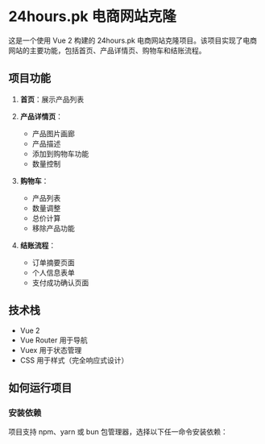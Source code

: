 # 24hours.pk 电商网站克隆

这是一个使用 Vue 2 构建的 24hours.pk 电商网站克隆项目。该项目实现了电商网站的主要功能，包括首页、产品详情页、购物车和结账流程。

## 项目功能

1. **首页**：展示产品列表
2. **产品详情页**：
   - 产品图片画廊
   - 产品描述
   - 添加到购物车功能
   - 数量控制

3. **购物车**：
   - 产品列表
   - 数量调整
   - 总价计算
   - 移除产品功能

4. **结账流程**：
   - 订单摘要页面
   - 个人信息表单
   - 支付成功确认页面

## 技术栈

- Vue 2
- Vue Router 用于导航
- Vuex 用于状态管理
- CSS 用于样式（完全响应式设计）

## 如何运行项目

### 安装依赖

项目支持 npm、yarn 或 bun 包管理器，选择以下任一命令安装依赖：

